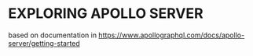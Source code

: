 EXPLORING APOLLO SERVER
=======================

based on documentation in https://www.apollographql.com/docs/apollo-server/getting-started
